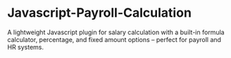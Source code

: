 # Javascript-Payroll-Calculation
A lightweight Javascript plugin for salary calculation with a built-in formula calculator, percentage, and fixed amount options – perfect for payroll and HR systems.
